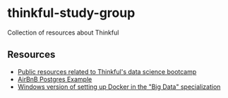 # thinkful-study-group
Collection of resources about Thinkful

## Resources
- [Public resources related to Thinkful's data science bootcamp](https://github.com/Thinkful-Ed/data-201-resources)
- [AirBnB Postgres Example](https://docs.google.com/document/d/1F31JGbqORWkR-xCjNqAMg3ibgv6c90giXcU0ruGV8AA/edit)
- [Windows version of setting up Docker in the "Big Data" specialization](./ds/docker_on_windows.md)
